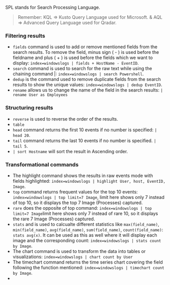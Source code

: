 SPL stands for Search Processing Language. 

> Remember: KQL => Kusto Query Language used for Microsoft. & AQL => Advanced Query Language used for Qradar.

### Filtering results
- `fields` command is used to add or remove mentioned fields from the search results. To remove the field, minus sign ( - ) is used before the fieldname and plus ( + ) is used before the fields which we want to display: `index=windowslogs | fields + HostName - EventID`.
- `search` command is used to search for the raw text while using the chaining command |: `index=windowslogs | search Powershell`.
- `dedup` is the command used to remove duplicate fields from the search results to show the unique values: `index=windowslogs | dedup EventID`.
- `rename` allows us to change the name of the field in the search results: `| rename User as Employees`

### Structuring results
- `reverse` is used to reverse the order of the results.
- `table`
- `head` command returns the first 10 events if no number is specified: `| head 20`.
- `tail` command returns the last 10 events if no number is specified. `| tail 5`.
- `| sort Hostname` will sort the result in Ascending order.

### Transformational commands
- The highlight command shows the results in raw events mode with fields highlighted: `index=windowslogs | highlight User, host, EventID, Image`.
- `top` command returns frequent values for the top 10 events: `index=windowslogs | top limit=7 Image`, limit here shows only 7 instead of top 10, so it displays the top 7 Image (Processes) captured.
- `rare` does the opposite of top command: `index=windowslogs | top limit=7 Image`limit here shows only 7 instead of rare 10, so it displays the rare 7 Image (Processes) captured.
- `stats` and is used to calcualte different statistics like `max(field_name)`, `min(field_name)`, `avg(field_name)`, `sum(field_name)`, `count(field_name)`: `stats avg(x)`. It can be used as this as well where it will display each image and the corresponding count: `index=windowslogs | stats count by Image`.
- The chart command is used to transform the data into tables or visualizations: `index=windowslogs | chart count by User`
- The timechart command returns the time series chart covering the field following the function mentioned: `index=windowslogs | timechart count by Image`.
- 
